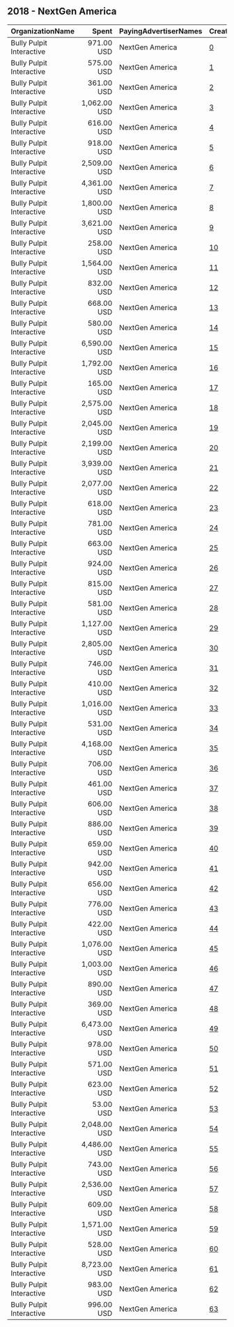 ## 2018 - NextGen America 
|OrganizationName|Spent|PayingAdvertiserNames|CreativeUrls|Impressions|Genders|AgeBrackets|CountryCodes|BillingAddresses|CandidateBallotInformation|
|:---|---:|:---|:---|---:|:---|:---|:---|:---|:---|
|Bully Pulpit Interactive|971.00 USD|NextGen America|[0](https://www.snap.com/political-ads/asset/11917705cbaf402012d7fb983c0a13005817158a67ecbb31b71552f1ecbe161d?mediaType=mp4)|91,817||18-34|united states|"1445 New York Ave NW,Washington,20005,US"||
|Bully Pulpit Interactive|575.00 USD|NextGen America|[1](https://www.snap.com/political-ads/asset/0d56a1bc660ff5b5118ded110ed710565b990680f44eeb9c09262d8c433dfa8e?mediaType=mp4)|50,421||18-34|united states|"1445 New York Ave NW,Washington,20005,US"||
|Bully Pulpit Interactive|361.00 USD|NextGen America|[2](https://www.snap.com/political-ads/asset/ca5603d460ef9bfa304a36650cdada9f45c172a05d8be8a6a2c603577347bd6b?mediaType=mp4)|113,000||18-34|united states|"1445 New York Ave NW,Washington,20005,US"||
|Bully Pulpit Interactive|1,062.00 USD|NextGen America|[3](https://www.snap.com/political-ads/asset/f2853861fcfe7eb9638faea29920a55bf7ecde397841908a3b622177afd86819?mediaType=mp4)|293,371||18-34|united states|"1445 New York Ave NW,Washington,20005,US"||
|Bully Pulpit Interactive|616.00 USD|NextGen America|[4](https://www.snap.com/political-ads/asset/887edd280480a22ba8e117694af31672142a4c571b82b5fa3dbffc13e66043b6?mediaType=mp4)|53,944||18-34|united states|"1445 New York Ave NW,Washington,20005,US"||
|Bully Pulpit Interactive|918.00 USD|NextGen America|[5](https://www.snap.com/political-ads/asset/6227f0973a1393312319ccab16e736605eb9caea412c71841468904a5306c1d3?mediaType=mp4)|80,405||18-34|united states|"1445 New York Ave NW,Washington,20005,US"||
|Bully Pulpit Interactive|2,509.00 USD|NextGen America|[6](https://www.snap.com/political-ads/asset/34f50277923fa39a4686a999a5038378ccc89f6f2e30a3f771d0ce0aacc698d5?mediaType=mp4)|222,664||18-34|united states|"1445 New York Ave NW,Washington,20005,US"||
|Bully Pulpit Interactive|4,361.00 USD|NextGen America|[7](https://www.snap.com/political-ads/asset/27e1c58d0bdf6aae51b86bde46566ac602bdd8d88429959e7469c567b37db4c0?mediaType=mp4)|397,340||18-34|united states|"1445 New York Ave NW,Washington,20005,US"||
|Bully Pulpit Interactive|1,800.00 USD|NextGen America|[8](https://www.snap.com/political-ads/asset/f37e9895893598ed43215109c84bd18937bce280ac0ffa707486b08558ae9b99?mediaType=mp4)|545,340||18-34|united states|"1445 New York Ave NW,Washington,20005,US"||
|Bully Pulpit Interactive|3,621.00 USD|NextGen America|[9](https://www.snap.com/political-ads/asset/1e527f65f1370350e033d1b0673c0d86d331e38397d65f7b24d00ed5f1f2aa1b?mediaType=mp4)|857,675||18-34|united states|"1445 New York Ave NW,Washington,20005,US"||
|Bully Pulpit Interactive|258.00 USD|NextGen America|[10](https://www.snap.com/political-ads/asset/f3b37416e8e140b8eb6e8df49596d8be6963e279a52aedf58203e61abf2d3dc6?mediaType=mp4)|23,578||18-34|united states|"1445 New York Ave NW,Washington,20005,US"||
|Bully Pulpit Interactive|1,564.00 USD|NextGen America|[11](https://www.snap.com/political-ads/asset/17e999953f5126cdac8f3428fecef522fbfe5feac81c1cfd7bceb63ec6ca41a9?mediaType=mp4)|400,446||18-34|united states|"1445 New York Ave NW,Washington,20005,US"||
|Bully Pulpit Interactive|832.00 USD|NextGen America|[12](https://www.snap.com/political-ads/asset/f98be89dc10c5de6f53594c72d20e353d491325aebae553bfdbc31232064039c?mediaType=mp4)|75,553||18-34|united states|"1445 New York Ave NW,Washington,20005,US"||
|Bully Pulpit Interactive|668.00 USD|NextGen America|[13](https://www.snap.com/political-ads/asset/61c64bfa20fd4182b65f1857abf001c452eba04719d644b868af590e0724b1df?mediaType=mp4)|57,311||18-34|united states|"1445 New York Ave NW,Washington,20005,US"||
|Bully Pulpit Interactive|580.00 USD|NextGen America|[14](https://www.snap.com/political-ads/asset/0a5157f57d45cd95e9dc3e63906176d0b32022d5f3c1d61c4cdb5cc01d5f37e3?mediaType=mp4)|51,169||18-34|united states|"1445 New York Ave NW,Washington,20005,US"||
|Bully Pulpit Interactive|6,590.00 USD|NextGen America|[15](https://www.snap.com/political-ads/asset/5b9f3689ce1d1e8b39b32ba96c69a70a47ac3fa1c1370a088548230ff833ecc6?mediaType=mp4)|1,785,391||18-34|united states|"1445 New York Ave NW,Washington,20005,US"||
|Bully Pulpit Interactive|1,792.00 USD|NextGen America|[16](https://www.snap.com/political-ads/asset/2936c9d0ac0cf5cbc592b169f421087b95589a9359869015de9770a9c13cc5f8?mediaType=mp4)|486,548||18-34|united states|"1445 New York Ave NW,Washington,20005,US"||
|Bully Pulpit Interactive|165.00 USD|NextGen America|[17](https://www.snap.com/political-ads/asset/69afd0908271fd297e746f475433a65dcf72fad8e23a98280b7918f27d5ec8c9?mediaType=mp4)|49,446||18-34|united states|"1445 New York Ave NW,Washington,20005,US"||
|Bully Pulpit Interactive|2,575.00 USD|NextGen America|[18](https://www.snap.com/political-ads/asset/a68ee74db1d0a7897f22a3296bc6e7a6bd935393229a4315b5d71a1565399874?mediaType=mp4)|459,303||18-34|united states|"1445 New York Ave NW,Washington,20005,US"||
|Bully Pulpit Interactive|2,045.00 USD|NextGen America|[19](https://www.snap.com/political-ads/asset/74a6798fc61729779f6e0edacfd4d587e893ed676ce264fe0499b7537ae03bf2?mediaType=mp4)|541,845||18-34|united states|"1445 New York Ave NW,Washington,20005,US"||
|Bully Pulpit Interactive|2,199.00 USD|NextGen America|[20](https://www.snap.com/political-ads/asset/396e923fdcafdfee9bdc33bbd3c1995979cbe9d6239fed8ae9ed6a029e586d81?mediaType=mp4)|620,125||18-34|united states|"1445 New York Ave NW,Washington,20005,US"||
|Bully Pulpit Interactive|3,939.00 USD|NextGen America|[21](https://www.snap.com/political-ads/asset/c9c0870432ed5e141111a994aea3db01d0e133c0e7b908a1fd83d5e3388f2900?mediaType=mp4)|1,147,663||18-34|united states|"1445 New York Ave NW,Washington,20005,US"||
|Bully Pulpit Interactive|2,077.00 USD|NextGen America|[22](https://www.snap.com/political-ads/asset/3079988ccc95009176faa666490ea99e5d623c474d9976d9b922aaa7897cce6f?mediaType=mp4)|560,549||18-34|united states|"1445 New York Ave NW,Washington,20005,US"||
|Bully Pulpit Interactive|618.00 USD|NextGen America|[23](https://www.snap.com/political-ads/asset/f40c8446c5066242c769caaad94ad9a3b8827f7ce4209a367b3ddbc27969ec07?mediaType=mp4)|55,443||18-34|united states|"1445 New York Ave NW,Washington,20005,US"||
|Bully Pulpit Interactive|781.00 USD|NextGen America|[24](https://www.snap.com/political-ads/asset/9059c92f687da068d03e92c952491c0f511504c00fe05e73f764505d763c9e34?mediaType=mp4)|67,692||18-34|united states|"1445 New York Ave NW,Washington,20005,US"||
|Bully Pulpit Interactive|663.00 USD|NextGen America|[25](https://www.snap.com/political-ads/asset/569ba3f472922adc3d47e518f4c75c0a5bcf44e0666118d377859b6bd020a119?mediaType=mp4)|57,350||18-34|united states|"1445 New York Ave NW,Washington,20005,US"||
|Bully Pulpit Interactive|924.00 USD|NextGen America|[26](https://www.snap.com/political-ads/asset/27086596d4d7a7c4e94c59860db895c086876141d933599e8c1104339d8669a0?mediaType=mp4)|86,689||18-34|united states|"1445 New York Ave NW,Washington,20005,US"||
|Bully Pulpit Interactive|815.00 USD|NextGen America|[27](https://www.snap.com/political-ads/asset/48ef2a25f44dabc01ae677d21fe3141fc932c6699992d5ca4d7203eeb3999656?mediaType=mp4)|72,711||18-34|united states|"1445 New York Ave NW,Washington,20005,US"||
|Bully Pulpit Interactive|581.00 USD|NextGen America|[28](https://www.snap.com/political-ads/asset/90027fc205fd39f60c020a28ac2b2827b2ff59b3b24a8fff4a1ecd6044826419?mediaType=mp4)|49,360||18-34|united states|"1445 New York Ave NW,Washington,20005,US"||
|Bully Pulpit Interactive|1,127.00 USD|NextGen America|[29](https://www.snap.com/political-ads/asset/22fb6ea00a241b6a4e3dddb74d79f5331afe7edac67c9dbb06d38bb4a4aae5f3?mediaType=mp4)|318,124||18-34|united states|"1445 New York Ave NW,Washington,20005,US"||
|Bully Pulpit Interactive|2,805.00 USD|NextGen America|[30](https://www.snap.com/political-ads/asset/304dee56a01f70ae169579d96c3c04267517c08a84ecb5d09d75b970ad5ec06e?mediaType=mp4)|445,628||18-34|united states|"1445 New York Ave NW,Washington,20005,US"||
|Bully Pulpit Interactive|746.00 USD|NextGen America|[31](https://www.snap.com/political-ads/asset/ee16332882843beced4ff7d144271e19a8b511e848b7d07c9fe9d1184ad0d3a3?mediaType=mp4)|66,622||18-34|united states|"1445 New York Ave NW,Washington,20005,US"||
|Bully Pulpit Interactive|410.00 USD|NextGen America|[32](https://www.snap.com/political-ads/asset/2d40bf16274c557038aa45c46bcffbe0b2a709cf985b2e098708884456267779?mediaType=mp4)|37,592||18-34|united states|"1445 New York Ave NW,Washington,20005,US"||
|Bully Pulpit Interactive|1,016.00 USD|NextGen America|[33](https://www.snap.com/political-ads/asset/5515ef661f24dd0fceedcd617b81c01c568f46a99247ce2dc29ecb00afbde650?mediaType=mp4)|98,397||18-34|united states|"1445 New York Ave NW,Washington,20005,US"||
|Bully Pulpit Interactive|531.00 USD|NextGen America|[34](https://www.snap.com/political-ads/asset/9944055166091faac050ff26e3e5f6aae70d3f85f4a5d9fc2243da761e4720f5?mediaType=mp4)|47,745||18-34|united states|"1445 New York Ave NW,Washington,20005,US"||
|Bully Pulpit Interactive|4,168.00 USD|NextGen America|[35](https://www.snap.com/political-ads/asset/7fc4d7607fae450e0941ac2b726bd0b89b50e296c9f39a44cd5b9c07f2e8ba7e?mediaType=mp4)|1,143,870||18-34|united states|"1445 New York Ave NW,Washington,20005,US"||
|Bully Pulpit Interactive|706.00 USD|NextGen America|[36](https://www.snap.com/political-ads/asset/d4a804b4749f76c96296ac78e7347a59a925ed1b20f6a929a23e83dd4fa44b17?mediaType=mp4)|63,281||18-34|united states|"1445 New York Ave NW,Washington,20005,US"||
|Bully Pulpit Interactive|461.00 USD|NextGen America|[37](https://www.snap.com/political-ads/asset/6dbfd56a73d98b96379121463b9d51625177c2002dae893f693997e24cb70f3c?mediaType=mp4)|128,029||18-34|united states|"1445 New York Ave NW,Washington,20005,US"||
|Bully Pulpit Interactive|606.00 USD|NextGen America|[38](https://www.snap.com/political-ads/asset/3a7de88d1bfda38c9666e937a89ee70cfd2ead6b9f6e14b12d52d063aa58548a?mediaType=mp4)|53,508||18-34|united states|"1445 New York Ave NW,Washington,20005,US"||
|Bully Pulpit Interactive|886.00 USD|NextGen America|[39](https://www.snap.com/political-ads/asset/e89238a1cdad0001060f381b73dd3f2342ef7fc47efb3b4ccf0de5b7e1b99ac2?mediaType=mp4)|78,266||18-34|united states|"1445 New York Ave NW,Washington,20005,US"||
|Bully Pulpit Interactive|659.00 USD|NextGen America|[40](https://www.snap.com/political-ads/asset/55a386660fb5e728a4121cbdc8cd3494d8c77bf966da87052903c7c29746416c?mediaType=mp4)|58,543||18-34|united states|"1445 New York Ave NW,Washington,20005,US"||
|Bully Pulpit Interactive|942.00 USD|NextGen America|[41](https://www.snap.com/political-ads/asset/db945510ee0f3539506970f46cff9307dd95f6e395f9884029efa464fe8d8d87?mediaType=mp4)|263,576||18-34|united states|"1445 New York Ave NW,Washington,20005,US"||
|Bully Pulpit Interactive|656.00 USD|NextGen America|[42](https://www.snap.com/political-ads/asset/a46adfe3bbef2d9666686ce514f868e83207422b0a697fb43a01c80695d82bc5?mediaType=mp4)|59,908||18-34|united states|"1445 New York Ave NW,Washington,20005,US"||
|Bully Pulpit Interactive|776.00 USD|NextGen America|[43](https://www.snap.com/political-ads/asset/824d3b0c498c2c13667fc9ea07dc00b218fdbf01cdc70d884c2523b8186cb28e?mediaType=mp4)|67,370||18-34|united states|"1445 New York Ave NW,Washington,20005,US"||
|Bully Pulpit Interactive|422.00 USD|NextGen America|[44](https://www.snap.com/political-ads/asset/3f291357af3880de0f4188093d9ddc953b98a1582fc7726adefd87246589cfb2?mediaType=mp4)|123,630||18-34|united states|"1445 New York Ave NW,Washington,20005,US"||
|Bully Pulpit Interactive|1,076.00 USD|NextGen America|[45](https://www.snap.com/political-ads/asset/92913cb215b30ee2c5c57b7c264b06a4817b3a7d8c31d7bff56b89fb0379360a?mediaType=mp4)|104,552||18-34|united states|"1445 New York Ave NW,Washington,20005,US"||
|Bully Pulpit Interactive|1,003.00 USD|NextGen America|[46](https://www.snap.com/political-ads/asset/b13e35776fd374c5a657dea31b0254ca91ca77422acc1442375081f6d5bae11c?mediaType=mp4)|96,140||18-34|united states|"1445 New York Ave NW,Washington,20005,US"||
|Bully Pulpit Interactive|890.00 USD|NextGen America|[47](https://www.snap.com/political-ads/asset/278f39dfad9f8b5786ad01221d4a0a90ba46ab8bb10f47df7aa82d202d6a8554?mediaType=mp4)|82,459||18-34|united states|"1445 New York Ave NW,Washington,20005,US"||
|Bully Pulpit Interactive|369.00 USD|NextGen America|[48](https://www.snap.com/political-ads/asset/b84158caf07ec79c77bfd61636b45f9a9096064bb919538a85722aecddbc14d5?mediaType=mp4)|95,996||18-34|united states|"1445 New York Ave NW,Washington,20005,US"||
|Bully Pulpit Interactive|6,473.00 USD|NextGen America|[49](https://www.snap.com/political-ads/asset/6bc7a06fbe95e1d343300443db0adc46ed19595efe49fd85f25ea161e2b74ed8?mediaType=mp4)|548,536||18-34|united states|"1445 New York Ave NW,Washington,20005,US"||
|Bully Pulpit Interactive|978.00 USD|NextGen America|[50](https://www.snap.com/political-ads/asset/429bbff949639e237d274690c57eac7c83fecf33111b1d1bfcd7e54c58397d8d?mediaType=mp4)|92,681||18-34|united states|"1445 New York Ave NW,Washington,20005,US"||
|Bully Pulpit Interactive|571.00 USD|NextGen America|[51](https://www.snap.com/political-ads/asset/444c345e59df6843842650d0695e3b1a26108eb8804dd70357dafb22bbbbc57e?mediaType=mp4)|51,421||18-34|united states|"1445 New York Ave NW,Washington,20005,US"||
|Bully Pulpit Interactive|623.00 USD|NextGen America|[52](https://www.snap.com/political-ads/asset/4eb5f552a442812c537c8f5d7dce50c9c5e001c71961cbe0686ed4c5b779ed3e?mediaType=mp4)|55,373||18-34|united states|"1445 New York Ave NW,Washington,20005,US"||
|Bully Pulpit Interactive|53.00 USD|NextGen America|[53](https://www.snap.com/political-ads/asset/521f91f2c84daad6f1b26a2738d5b4cbcbeb8b75c4bc28d084bd1378cae354eb?mediaType=mp4)|15,015||18-34|united states|"1445 New York Ave NW,Washington,20005,US"||
|Bully Pulpit Interactive|2,048.00 USD|NextGen America|[54](https://www.snap.com/political-ads/asset/b307428b77106de0003a4649edcedc2cc0cad4bc616b9be3aeb82c17de509276?mediaType=mp4)|186,004||18-34|united states|"1445 New York Ave NW,Washington,20005,US"||
|Bully Pulpit Interactive|4,486.00 USD|NextGen America|[55](https://www.snap.com/political-ads/asset/821356ea64ba19b8b4e15d94fa6835b439f71c54227e9cf9fbc4b75a9c7d7bad?mediaType=mp4)|1,211,144||18-34|united states|"1445 New York Ave NW,Washington,20005,US"||
|Bully Pulpit Interactive|743.00 USD|NextGen America|[56](https://www.snap.com/political-ads/asset/26773e82149939842cd1ffb4f7748c32a2acbfcca50dd6e8f9c22d27c3e0ca31?mediaType=mp4)|66,358||18-34|united states|"1445 New York Ave NW,Washington,20005,US"||
|Bully Pulpit Interactive|2,536.00 USD|NextGen America|[57](https://www.snap.com/political-ads/asset/1540cdea85f8eb0662fca8fc5779c3550df6f4e105bfe2436caf322bf767f894?mediaType=mp4)|731,373||18-34|united states|"1445 New York Ave NW,Washington,20005,US"||
|Bully Pulpit Interactive|609.00 USD|NextGen America|[58](https://www.snap.com/political-ads/asset/dc93235817daae7626f110cf80fba4a0a9747ee1b19ac05ec80ee803d3f985d3?mediaType=mp4)|54,108||18-34|united states|"1445 New York Ave NW,Washington,20005,US"||
|Bully Pulpit Interactive|1,571.00 USD|NextGen America|[59](https://www.snap.com/political-ads/asset/b779c8dce95be65b68f1d5a4d101ad0357975c151bb131f816734c862584932f?mediaType=mp4)|142,335||18-34|united states|"1445 New York Ave NW,Washington,20005,US"||
|Bully Pulpit Interactive|528.00 USD|NextGen America|[60](https://www.snap.com/political-ads/asset/7e410190d7ecabb71354b3e5348ec5bd61852b9236c016625135b8e5528e438a?mediaType=mp4)|47,174||18-34|united states|"1445 New York Ave NW,Washington,20005,US"||
|Bully Pulpit Interactive|8,723.00 USD|NextGen America|[61](https://www.snap.com/political-ads/asset/7126ea89b1caf196e78cabab7a0cce525855cf69244c91ee53514de9b6a00673?mediaType=mp4)|2,413,753||18-34|united states|"1445 New York Ave NW,Washington,20005,US"||
|Bully Pulpit Interactive|983.00 USD|NextGen America|[62](https://www.snap.com/political-ads/asset/4f9c03187556fc04b677efcc0a13e0bca4718e6505a39c03a831536351917cda?mediaType=mp4)|93,776||18-34|united states|"1445 New York Ave NW,Washington,20005,US"||
|Bully Pulpit Interactive|996.00 USD|NextGen America|[63](https://www.snap.com/political-ads/asset/f4acfb78738fa5f17b2ea363c9ea54a027e76d746373b7d48948b9cbe80ebd7b?mediaType=mp4)|94,458||18-34|united states|"1445 New York Ave NW,Washington,20005,US"||
